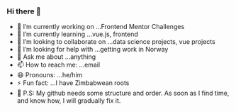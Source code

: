 ### Hi there 👋



- 🔭 I’m currently working on ...Frontend Mentor Challenges
- 🌱 I’m currently learning ...vue.js, frontend
- 👯 I’m looking to collaborate on ...data science projects, vue projects
- 🤔 I’m looking for help with ...getting work in Norway
- 💬 Ask me about ...anything
- 📫 How to reach me: ...email
- 😄 Pronouns: ...he/him
- ⚡ Fun fact: ...I have Zimbabwean roots
- :clown_face: P.S:  My github needs some structure and order. As soon as I find time, and know how, I will gradually fix it. 
